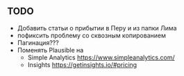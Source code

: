 ## TODO

- Добавить статьи о прибытии в Перу и из папки Лима
- пофиксить проблему со сквозным копированием
- Пагинация???
- Поменять Plausible на
	- Simple Analytics https://www.simpleanalytics.com/
	- Insights https://getinsights.io/#pricing
